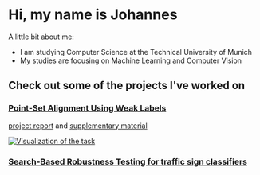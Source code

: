 # Hi, my name is Johannes

A little bit about me:
- I am studying Computer Science at the Technical University of Munich
- My studies are focusing on Machine Learning and Computer Vision

## Check out some of the projects I've worked on

### [Point-Set Alignment Using Weak Labels](https://github.com/wngTn/synthetic_dcp)

[project report](https://github.com/wngTn/synthetic_dcp/blob/main/Project_Report.pdf) and [supplementary material](https://github.com/wngTn/synthetic_dcp/blob/main/Supplementary_Materials.pdf)

[![Visualization of the task](assets/preview_video.png)](https://drive.google.com/file/d/10ExiSn-swk2jGCFB8Kq8de3IUifWTBWB/view?usp=share_link)


### [Search-Based Robustness Testing for traffic sign classifiers](https://github.com/JohannesVolk/traffic_sign_classifier_robustness_testing)

<!--
**JohannesVolk/JohannesVolk** is a ✨ _special_ ✨ repository because its `README.md` (this file) appears on your GitHub profile.

Here are some ideas to get you started:

- 🔭 I’m currently working on ...
- 🌱 I’m currently learning ...
- 👯 I’m looking to collaborate on ...
- 🤔 I’m looking for help with ...
- 💬 Ask me about ...
- 📫 How to reach me: ...
- 😄 Pronouns: ...
- ⚡ Fun fact: ...
-->
